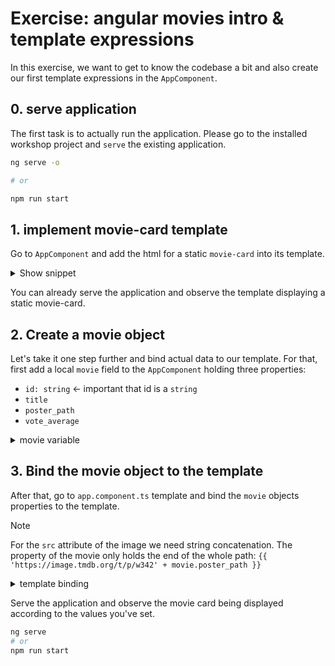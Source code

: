 # Exercise: angular movies intro & template expressions

In this exercise, we want to get to know the codebase a bit and also create our first template expressions in the `AppComponent`.

## 0. serve application

The first task is to actually run the application. Please go to the installed
workshop project and `serve` the existing application.

```bash
ng serve -o

# or

npm run start
```

## 1. implement movie-card template

Go to `AppComponent` and add the html for a static `movie-card` into its template.

<details>
    <summary>Show snippet</summary>

go to `src/app/app.component.ts`

Insert the movie-card template as static html into the app components template.

> Notice: please insert the movie-card as body of the `app-shell`. Don't remove it.

```html
<app-shell>
  <div class="movie-card">
    <img
      class="movie-image"
      src="https://image.tmdb.org/t/p/w342/3bhkrj58Vtu7enYsRolD1fZdja1.jpg" />
    <div class="movie-card-content">
      <div class="movie-card-title">The Godfather</div>
      <div class="movie-card-rating">10</div>
    </div>
    <button class="favorite-indicator"></button>
  </div>
</app-shell>
```

</details>

You can already serve the application and observe the template displaying a static movie-card.

## 2. Create a movie object

Let's take it one step further and bind actual data to our template.
For that, first add a local `movie` field to the `AppComponent` holding three properties:

* `id: string` <- important that id is a `string` 
* `title` 
* `poster_path `
* `vote_average`

<details>
  <summary>movie variable</summary>

go to `src/app/app.component.ts`

```ts
// app.component.ts

// movie object for data binding
movie = {
    id: 'the-god',
    title: 'The Godfather',
    poster_path: '/3bhkrj58Vtu7enYsRolD1fZdja1.jpg',
    vote_average: 10
}
```
</details>

## 3. Bind the movie object to the template

After that, go to `app.component.ts` template and bind the `movie` objects properties to the template.

> [!NOTE]
> For the `src` attribute of the image we need string concatenation. The property of the movie only
> holds the end of the whole path: `{{ 'https://image.tmdb.org/t/p/w342' + movie.poster_path }}`

<details>
    <summary>template binding</summary>

Apply template binding

go to `src/app/app.component.ts`

```html
<!-- app.component.html -->

<div class="movie-card">
    <img class="movie-image"
         src="{{ 'https://image.tmdb.org/t/p/w342' + movie.poster_path }}">
    <div class="movie-card-content">
        <div class="movie-card-title">
            {{ movie.title }}
        </div>
        <div class="movie-card-rating">
            {{ movie.vote_average }}
        </div>
    </div>
    <button class="favorite-indicator"></button>
</div>
```
    
</details>

Serve the application and observe the movie card being displayed according to the values you've set.

```bash
ng serve
# or
npm run start
```

